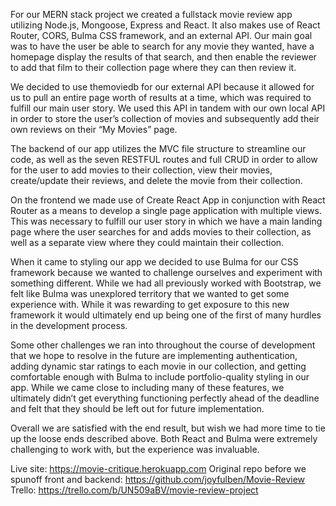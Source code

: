 For our MERN stack project we created a fullstack movie review app utilizing Node.js, Mongoose, Express and React. It also makes use of React Router, CORS, Bulma CSS framework, and an external API. Our main goal was to have the user be able to search for any movie they wanted, have a homepage display the results of that search, and then enable the reviewer to add that film to their collection page where they can then review it.

We decided to use themoviedb for our external API because it allowed for us to pull an entire page worth of results at a time, which was required to fulfill our main user story. We used this API in tandem with our own local API in order to store the user’s collection of movies and subsequently add their own reviews on their “My Movies” page.

The backend of our app utilizes the MVC file structure to streamline our code, as well as the seven RESTFUL routes and full CRUD in order to allow for the user to add movies to their collection, view their movies, create/update their reviews, and delete the movie from their collection.

On the frontend we made use of Create React App in conjunction with React Router as a means to develop a single page application with multiple views. This was necessary to fulfill our user story in which we have a main landing page where the user searches for and adds movies to their collection, as well as a separate view where they could maintain their collection.

When it came to styling our app we decided to use Bulma for our CSS framework because we wanted to challenge ourselves and experiment with something different. While we had all previously worked with Bootstrap, we felt like Bulma was unexplored territory that we wanted to get some experience with. While it was rewarding to get exposure to this new framework it would ultimately end up being one of the first of many hurdles in the development process.

Some other challenges we ran into throughout the course of development that we hope to resolve in the future are implementing authentication, adding dynamic star ratings to each movie in our collection, and getting comfortable enough with Bulma to include portfolio-quality styling in our app. While we came close to including many of these features, we ultimately didn’t get everything functioning perfectly ahead of the deadline and felt that they should be left out for future implementation.

Overall we are satisfied with the end result, but wish we had more time to tie up the loose ends described above. Both React and Bulma were extremely challenging to work with, but the experience was invaluable.

Live site: https://movie-critique.herokuapp.com
Original repo before we spunoff front and backend: https://github.com/joyfulben/Movie-Review
Trello: https://trello.com/b/UN509aBV/movie-review-project
